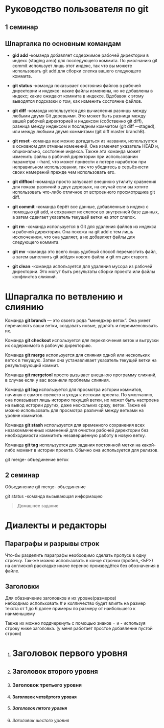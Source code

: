 # Руководство пользователя по git

## 1 семинар

## Шпаргалка по основным командам


*  **gid add** -команда добавляет содержимое рабочей директории в индекс (staging area) для последующего коммита. По умолчанию git commit использует лишь этот индекс, так что вы можете использовать git add для сборки слепка вашего следующего коммита.

* **git status** -команда  показывает состояния файлов в рабочей директории и индексе: какие файлы изменены, но не добавлены в индекс; какие ожидают коммита в индексе. Вдобавок к этому выводятся подсказки о том, как изменить состояние файлов.

* **git diff** -команда  используется для вычисления разницы между любыми двумя Git деревьями. Это может быть разница между вашей рабочей директорией и индексом (собственно git diff), разница между индексом и последним коммитом (git diff --staged), или между любыми двумя коммитами (git diff master branchB).

* **git reset** -команда как можно догадаться из названия, используется в основном для отмены изменений. Она изменяет указатель HEAD и, опционально, состояние индекса. Также эта команда может изменить файлы в рабочей директории при использовании параметра --hard, что может привести к потере наработок при неправильном использовании, так что убедитесь в серьёзности своих намерений прежде чем использовать его.

* **git difftool** -команда  просто запускает внешнюю утилиту сравнения для показа различий в двух деревьях, на случай если вы хотите использовать что-либо отличное от встроенного просмотрщика git diff.

* **git commit** -команда  берёт все данные, добавленные в индекс с помощью git add, и сохраняет их слепок во внутренней базе данных, а затем сдвигает указатель текущей ветки на этот слепок.

* **git rm** -команда используется в Git для удаления файлов из индекса и рабочей директории. Она похожа на git add с тем лишь исключением, что она удаляет, а не добавляет файлы для следующего коммита.

* **git mv** -команда это всего лишь удобный способ переместить файл, а затем выполнить git addдля нового файла и git rm для старого.

* **git clean** -команда используется для удаления мусора из рабочей директории. Это могут быть результаты сборки проекта или файлы конфликтов слияний.

# Шпаргалка по ветвлению и слиянию

Команда **git branch** — это своего рода “менеджер веток”. Она умеет перечислять ваши ветки, создавать новые, удалять и переименовывать их.

Команда **git checkout** используется для переключения веток и выгрузки их содержимого в рабочую директорию.

Команда **git merge** используется для слияния одной или нескольких веток в текущую. Затем она устанавливает указатель текущей ветки на результирующий коммит.

Команда **git mergetool** просто вызывает внешнюю программу слияний, в случае если у вас возникли проблемы слияния.

Команда **git log** используется для просмотра истории коммитов, начиная с самого свежего и уходя к истокам проекта. По умолчанию, она показывает лишь историю текущей ветки, но может быть настроена на вывод истории других, даже нескольких сразу, веток. Также её можно использовать для просмотра различий между ветками на уровне коммитов.

Команда **git stash** используется для временного сохранения всех незакоммиченных изменений для очистки рабочей директории без необходимости коммитить незавершённую работу в новую ветку.

Команда **git tag** используется для задания постоянной метки на какой-либо момент в истории проекта. Обычно она используется для релизов.

git merge- объединение веток

## 2 семинар

Объединение
git merge- объединение

git status -команда вызывающая информацию

> Домашнее задание

# Диалекты и редакторы

## Параграфы и разрывы строк  ##

Что-бы разделить параграфы необходимо сделать пропуск в одну строчку.
Так-же можно использовать в конце строчки (пробел,\,<БР>) <br>на англиской раскладке иначе перенос произведётся без обозначения в файле.

## Заголовки ##

Для обазначение заголовков и их уровне(размеров)\
  небходимо испольховать # и колличество будет влиять на размер текста от 1 до 6 далее примеры по размеру от наибольшего к наименьшему <br>

  Также их можно поддчеркнуть с помощью знаков = и - используя строку ниже заголовка. (у меня работает простое добавление пустой строки)
  1. # Заголовок первого уровня <br>
  
  2. ## Заголовок второго уровня <br>
  
  3. ### Заголовок третьего уровня <br>
  4. #### Заголовок четвёртого уровня <br> 
  5. ##### Заголовок пятого уровня <br>
  6. ###### Заголовок шестого уровня <br>
  


